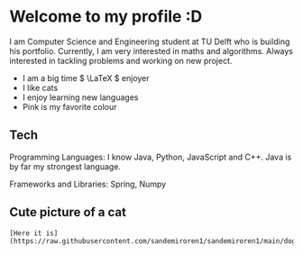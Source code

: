 # Welcome to my profile :D

I am Computer Science and Engineering student at TU Delft who is building his portfolio. Currently, I am very interested in maths and algorithms.
Always interested in tackling problems and working on new project.
- I am a big time $ \LaTeX $ enjoyer
- I like cats
- I enjoy learning new languages
- Pink is my favorite colour


## Tech

Programming Languages: I know Java, Python, JavaScript and C++. Java is by far my strongest language.

Frameworks and Libraries: Spring, Numpy


## Cute picture of a cat

	[Here it is] (https://raw.githubusercontent.com/sandemiroren1/sandemiroren1/main/doggo.jpg)



